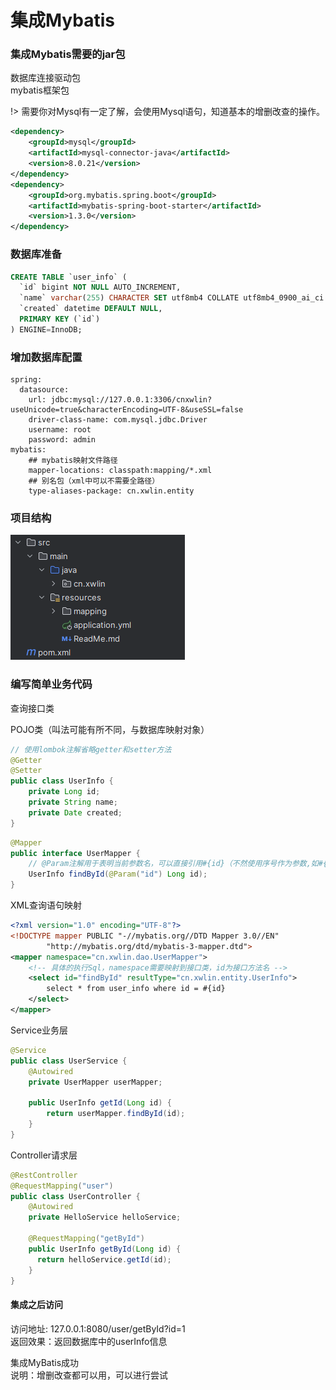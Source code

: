 # 集成Mybatis

### 集成Mybatis需要的jar包

数据库连接驱动包  
mybatis框架包  

!> 需要你对Mysql有一定了解，会使用Mysql语句，知道基本的增删改查的操作。  

```xml
<dependency>
    <groupId>mysql</groupId>
    <artifactId>mysql-connector-java</artifactId>
    <version>8.0.21</version>
</dependency>
<dependency>
    <groupId>org.mybatis.spring.boot</groupId>
    <artifactId>mybatis-spring-boot-starter</artifactId>
    <version>1.3.0</version>
</dependency>
```

### 数据库准备

```sql
CREATE TABLE `user_info` (
  `id` bigint NOT NULL AUTO_INCREMENT,
  `name` varchar(255) CHARACTER SET utf8mb4 COLLATE utf8mb4_0900_ai_ci DEFAULT NULL,
  `created` datetime DEFAULT NULL,
  PRIMARY KEY (`id`)
) ENGINE=InnoDB;
```

### 增加数据库配置

```properties
spring:
  datasource:
    url: jdbc:mysql://127.0.0.1:3306/cnxwlin?useUnicode=true&characterEncoding=UTF-8&useSSL=false
    driver-class-name: com.mysql.jdbc.Driver
    username: root
    password: admin
mybatis:
    ## mybatis映射文件路径
    mapper-locations: classpath:mapping/*.xml
    ## 别名包（xml中可以不需要全路径）
    type-aliases-package: cn.xwlin.entity
```

### 项目结构

![pic0002.png](pic0002.png)

### 编写简单业务代码

查询接口类

POJO类（叫法可能有所不同，与数据库映射对象）

```java
// 使用lombok注解省略getter和setter方法
@Getter
@Setter
public class UserInfo {
    private Long id;
    private String name;
    private Date created;
}
```

```java
@Mapper
public interface UserMapper {
    // @Param注解用于表明当前参数名，可以直接引用#{id}（不然使用序号作为参数,如#{0}）
    UserInfo findById(@Param("id") Long id);
}
```

XML查询语句映射

```xml
<?xml version="1.0" encoding="UTF-8"?>
<!DOCTYPE mapper PUBLIC "-//mybatis.org//DTD Mapper 3.0//EN"
        "http://mybatis.org/dtd/mybatis-3-mapper.dtd">
<mapper namespace="cn.xwlin.dao.UserMapper">
    <!-- 具体的执行Sql，namespace需要映射到接口类，id为接口方法名 -->
    <select id="findById" resultType="cn.xwlin.entity.UserInfo">
        select * from user_info where id = #{id}
    </select>
</mapper>
```

Service业务层

```java
@Service
public class UserService {
    @Autowired
    private UserMapper userMapper;

    public UserInfo getId(Long id) {
        return userMapper.findById(id);
    }
}
```

Controller请求层

```java
@RestController
@RequestMapping("user")
public class UserController {
    @Autowired
    private HelloService helloService;
        
    @RequestMapping("getById")
    public UserInfo getById(Long id) {
      return helloService.getId(id);
    }
}
```

#### 集成之后访问

访问地址: 127.0.0.1:8080/user/getById?id=1  
返回效果：返回数据库中的userInfo信息

集成MyBatis成功  
说明：增删改查都可以用，可以进行尝试
